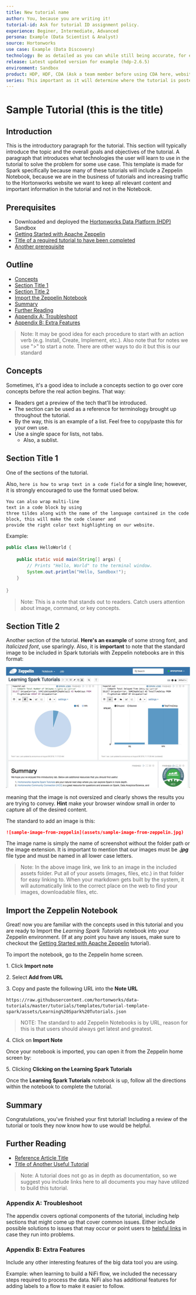 ```yaml
---
title: New tutorial name
author: You, because you are writing it!
tutorial-id: Ask for tutorial ID assignment policy.
experience: Beginer, Intermediate, Advanced
persona: Example (Data Scientist & Analyst)
source: Hortonworks
use case: Example (Data Discovery)
technology: Be as detailed as you can while still being accurate, for example (Apache Spark, Apache Ozone, Apache Hive with LLAP)
release: Latest updated version for example (hdp-2.6.5)
environment: Sandbox
product: HDP, HDF, CDA (Ask a team member before using CDA here, website might not be ready yet)
series: This important as it will determine where the tutorial is posted example (HDP > Develop with Hadoop > Apache Spark)
---
```


# Sample Tutorial (this is the title)

## Introduction

This is the introductory paragraph for the tutorial. This section will typically introduce the topic and the overall goals and objectives of the tutorial. A paragraph that introduces what technologies the user will learn to use in the tutorial to solve the problem for some use case. This template is made for Spark specifically because many of these tutorials will include a Zeppelin Notebook, because we are in the business of tutorials and increasing traffic to the Hortonworks website we want to keep all relevant content and important information in the tutorial and not in the Notebook.
<!-- If you need to add comments HTML commenting is recommended -->

## Prerequisites

<!--
Ine thing that all of these tutorials will have in common are these two prerequisites, add more requirements as needed 
-->

- Downloaded and deployed the [Hortonworks Data Platform (HDP)](https://hortonworks.com/downloads/#sandbox) Sandbox
- [Getting Started with Apache Zeppelin](https://hortonworks.com/tutorial/getting-started-with-apache-zeppelin/)
- [Title of a required tutorial to have been completed](http://example.com/link/to/required/tutorial)
- [Another prerequisite](http://example.com/link/to/required/tutorial)

## Outline

- [Concepts](#concepts)
- [Section Title 1](#section-title-1)
- [Section Title 2](#section-title-2)
- [Import the Zeppelin Notebook](#import-the-zeppelin-notebook)
- [Summary](#summary)
- [Further Reading](#further-reading)
- [Appendix A: Troubleshoot](#appendix-a-troubleshoot)
- [Appendix B: Extra Features](#appendix-b-extra-features)

> Note: It may be good idea for each procedure to start with an action verb (e.g. Install, Create, Implement, etc.). Also note that for notes we use ">" to start a note. There are other ways to do it but this is our standard

## Concepts

Sometimes, it's a good idea to include a concepts section to go over core concepts before the real action begins.  That way:

- Readers get a preview of the tech that'll be introduced.
- The section can be used as a reference for terminology brought up throughout the tutorial.
- By the way, this is an example of a list.  Feel free to copy/paste this for your own use.
- Use a single space for lists, not tabs.
  - Also, a sublist.

## Section Title 1

One of the sections of the tutorial.

Also, `here is how to wrap text in a code field` for a single line; however, it is strongly encouraged to use the format used below.

~~~text
You can also wrap multi-line
text in a code block by using
three tildes along with the name of the language contained in the code block, this will make the code cleaner and
provide the right color text highlighting on our website.
~~~

Example:

~~~java
public class HelloWorld {

    public static void main(String[] args) {
        // Prints "Hello, World" to the terminal window.
        System.out.println("Hello, Sandbox!");
    }

}
~~~

> Note: This is a note that stands out to readers.  Catch users attention about image, command, or key concepts.

## Section Title 2

Another section of the tutorial. **Here's an example** of some strong font, and _Italicized font_, use sparingly. Also, it is **important** to note that the standard image to be included in Spark tutorials with Zeppelin notebooks are in this format:

![sample-image-from-zeppelin](assets/sample-image-from-zeppelin.jpg)

meaning that the image is not oversized and clearly shows the results you are trying to convey. **Hint** make your browser window small in order to capture all of the desired content.

The standard to add an image is this:

~~~md
![sample-image-from-zeppelin](assets/sample-image-from-zeppelin.jpg)
~~~

The image name is simply the name of screenshot without the folder path or the image extension. It is important to mention that our images must be **_.jpg_** file type and must be named in all lower case letters.

> Note: In the above image link, we link to an image in the included assets folder.  Put all of your assets (images, files, etc.) in that folder for easy linking to.  When your markdown gets built by the system, it will automatically link to the correct place on the web to find your images, downloadable files, etc.

<!-- 
This is the language used for tutorials which include a Zeppelin Notebook as of HDP 3.0 
Keep your language as close as possible to this for consistency's sake
-->

## Import the Zeppelin Notebook

 Great! now you are familiar with the concepts used in this tutorial and you are ready to Import the _Learning Spark Tutorials_ notebook into your Zeppelin environment. (If at any point you have any issues, make sure to checkout the [Getting Started with Apache Zeppelin](https://hortonworks.com/tutorial/getting-started-with-apache-zeppelin/) tutorial).

To import the notebook, go to the Zeppelin home screen.

1\. Click **Import note**

2\. Select **Add from URL**

3\. Copy and paste the following URL into the **Note URL**

~~~text
https://raw.githubusercontent.com/hortonworks/data-tutorials/master/tutorials/templates/tutorial-template-spark/assets/Learning%20Spark%20Tutorials.json
~~~

> NOTE: The standard to add Zeppelin Notebooks is by URL, reason for this is that users should always get latest and greatest.

4\. Click on **Import Note**

Once your notebook is imported, you can open it from the Zeppelin home screen by:

5\. Clicking **Clicking on the Learning Spark Tutorials**

Once the **Learning Spark Tutorials** notebook is up, follow all the directions within the notebook to complete the tutorial.

## Summary

Congratulations, you've finished your first tutorial!  Including a review of the tutorial or tools they now know how to use would be helpful.

## Further Reading

- [Reference Article Title](https://example.com)
- [Title of Another Useful Tutorial](https://hortonworks.com)

> Note: A tutorial does not go as in depth as documentation, so we suggest you include links here to all documents you may have utilized to build this tutorial.

### Appendix A: Troubleshoot

The appendix covers optional components of the tutorial, including help sections that might come up that cover common issues.  Either include possible solutions to issues that may occur or point users to [helpful links](https://hortonworks.com) in case they run into problems.

### Appendix B: Extra Features

Include any other interesting features of the big data tool you are using.

Example: when learning to build a NiFi flow, we included the necessary steps required to process the data. NiFi also has additional features for adding labels to a flow to make it easier to follow.
